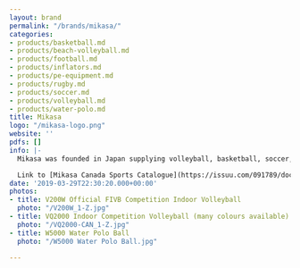 ```yaml
---
layout: brand
permalink: "/brands/mikasa/"
categories:
- products/basketball.md
- products/beach-volleyball.md
- products/football.md
- products/inflators.md
- products/pe-equipment.md
- products/rugby.md
- products/soccer.md
- products/volleyball.md
- products/water-polo.md
title: Mikasa
logo: "/mikasa-logo.png"
website: ''
pdfs: []
info: |-
  Mikasa was founded in Japan supplying volleyball, basketball, soccer, rugby and water polo balls.

  Link to [Mikasa Canada Sports Catalogue](https://issuu.com/091789/docs/2020_mikasacatalog)
date: '2019-03-29T22:30:20.000+00:00'
photos:
- title: V200W Official FIVB Competition Indoor Volleyball
  photo: "/V200W_1-Z.jpg"
- title: VQ2000 Indoor Competition Volleyball (many colours available)
  photo: "/VQ2000-CAN_1-Z.jpg"
- title: W5000 Water Polo Ball
  photo: "/W5000 Water Polo Ball.jpg"

---
```

